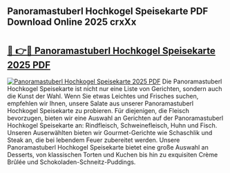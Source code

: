 ## Panoramastuberl Hochkogel Speisekarte PDF Download Online 2025 crxXx

# <h2><a href="http://gc8w14h.nevu.top/?p=Panoramastuberl+Hochkogel+Speisekarte">🔗 👉🔴 Panoramastuberl Hochkogel Speisekarte 2025 PDF</a></h2>

[![Panoramastuberl Hochkogel Speisekarte 2025 PDF](https://i.imgur.com/dBaPXMq.png)](http://gc8w14h.nevu.top/?p=Panoramastuberl+Hochkogel+Speisekarte)
Die Panoramastuberl Hochkogel Speisekarte ist nicht nur eine Liste von Gerichten, sondern auch die Kunst der Wahl. Wenn Sie etwas Leichtes und Frisches suchen, empfehlen wir Ihnen, unsere Salate aus unserer Panoramastuberl Hochkogel Speisekarte zu probieren. Für diejenigen, die Fleisch bevorzugen, bieten wir eine Auswahl an Gerichten auf der Panoramastuberl Hochkogel Speisekarte an: Rindfleisch, Schweinefleisch, Huhn und Fisch. Unseren Auserwählten bieten wir Gourmet-Gerichte wie Schaschlik und Steak an, die bei lebendem Feuer zubereitet werden. Unsere Panoramastuberl Hochkogel Speisekarte bietet eine große Auswahl an Desserts, von klassischen Torten und Kuchen bis hin zu exquisiten Crème Brûlée und Schokoladen-Schneitz-Puddings.
